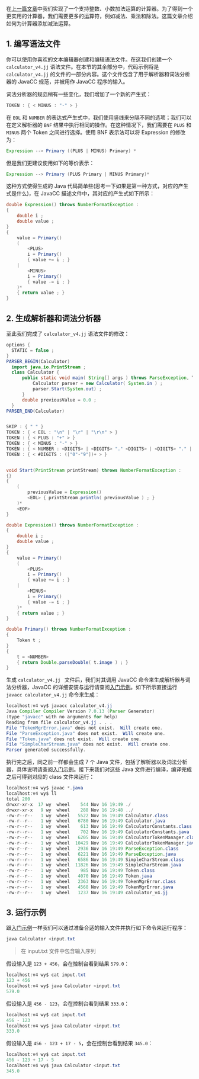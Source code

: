在[上一篇文章](https://smartsi.blog.csdn.net/article/details/143821999)中我们实现了一个支持整数、小数加法运算的计算器。为了得到一个更实用的计算器，我们需要更多的运算符，例如减法、乘法和除法。这篇文章介绍如何为计算器添加减法运算。

## 1. 编写语法文件

你可以使用你喜欢的文本编辑器创建和编辑语法文件。在这我们创建一个 `calculator_v4.jj` 语法文件。在本节的其余部分中，代码示例将是 `calculator_v4.jj` 的文件的一部分内容。这个文件包含了用于解析器和词法分析器的 JavaCC 规范，并被用作 JavaCC 程序的输入。

词法分析器的规范稍有一些变化，我们增加了一个新的产生式：
```java
TOKEN : { < MINUS : "-" > }
```

在 `EOL` 和 `NUMBER` 的表达式产生式中，我们使用竖线来分隔不同的选项；我们可以在定义解析器的 `BNF` 结果中执行相同的操作。在这种情况下，我们需要在 `PLUS` 和 `MINUS` 两个 Token 之间进行选择。使用 BNF 表示法可以将 Expression 的修改为：
```java
Expression --> Primary ((PLUS | MINUS) Primary) *
```
但是我们更建议使用如下的等价表示：
```java
Expression --> Primary (PLUS Primary | MINUS Primary)*
```
这种方式使得生成的 Java 代码简单些(思考一下如果是第一种方式，对应的产生式是什么)，在 JavaCC 描述文件中，其对应的产生式如下所示：
```java
double Expression() throws NumberFormatException :
{
    double i ;
    double value ;
}
{
    value = Primary()
    (
        <PLUS>
        i = Primary()
        { value += i ; }
    |
        <MINUS>
        i = Primary()
        { value -= i ; }
    )*
    { return value ; }
}
```

## 2. 生成解析器和词法分析器

至此我们完成了 `calculator_v4.jj` 语法文件的修改：
```java
options {
  STATIC = false ;
}
PARSER_BEGIN(Calculator)
  import java.io.PrintStream ;
  class Calculator {
      public static void main( String[] args ) throws ParseException, TokenMgrError, NumberFormatException {
          Calculator parser = new Calculator( System.in ) ;
          parser.Start(System.out) ;
      }
      double previousValue = 0.0 ;
  }
PARSER_END(Calculator)


SKIP : { " " }
TOKEN : { < EOL : "\n" | "\r" | "\r\n" > }
TOKEN : { < PLUS : "+" > }
TOKEN : { < MINUS : "-" > }
TOKEN : { < NUMBER : <DIGITS> | <DIGITS> "." <DIGITS> | <DIGITS> "." | "." <DIGITS> > }
TOKEN : { < #DIGITS : (["0"-"9"])+ > }


void Start(PrintStream printStream) throws NumberFormatException :
{}
{
    (
        previousValue = Expression()
        <EOL> { printStream.println( previousValue ) ; }
    )*
    <EOF>
}

double Expression() throws NumberFormatException :
{
    double i ;
    double value ;
}
{
    value = Primary()
    (
        <PLUS>
        i = Primary()
        { value += i ; }
    |
        <MINUS>
        i = Primary()
        { value -= i ; }
    )*
    { return value ; }
}

double Primary() throws NumberFormatException :
{
    Token t ;
}
{
    t = <NUMBER>
    { return Double.parseDouble( t.image ) ; }
}
```
生成 `calculator_v4.jj ` 文件后，我们对其调用 JavaCC 命令来生成解析器与词法分析器，JavaCC 的详细安装与运行请查阅[入门示例](https://smartsi.blog.csdn.net/article/details/143640803)。如下所示直接运行 `javacc calculator_v4.jj` 命令来生成：
```java
localhost:v4 wy$ javacc calculator_v4.jj
Java Compiler Compiler Version 7.0.13 (Parser Generator)
(type "javacc" with no arguments for help)
Reading from file calculator_v4.jj . . .
File "TokenMgrError.java" does not exist.  Will create one.
File "ParseException.java" does not exist.  Will create one.
File "Token.java" does not exist.  Will create one.
File "SimpleCharStream.java" does not exist.  Will create one.
Parser generated successfully.
```
执行完之后，同之前一样都会生成 7 个 Java 文件，包括了解析器以及词法分析器，具体说明请查阅[入门示例](https://smartsi.blog.csdn.net/article/details/143640803)。接下来我们对这些 Java 文件进行编译，编译完成之后可得到对应的 class 文件来运行：
```java
localhost:v4 wy$ javac *.java
localhost:v4 wy$ ll
total 200
drwxr-xr-x  17 wy  wheel    544 Nov 16 19:49 ./
drwxr-xr-x   9 wy  wheel    288 Nov 16 19:48 ../
-rw-r--r--   1 wy  wheel   5522 Nov 16 19:49 Calculator.class
-rw-r--r--   1 wy  wheel   6780 Nov 16 19:49 Calculator.java
-rw-r--r--   1 wy  wheel    613 Nov 16 19:49 CalculatorConstants.class
-rw-r--r--   1 wy  wheel    702 Nov 16 19:49 CalculatorConstants.java
-rw-r--r--   1 wy  wheel   6205 Nov 16 19:49 CalculatorTokenManager.class
-rw-r--r--   1 wy  wheel  10429 Nov 16 19:49 CalculatorTokenManager.java
-rw-r--r--   1 wy  wheel   2936 Nov 16 19:49 ParseException.class
-rw-r--r--   1 wy  wheel   6221 Nov 16 19:49 ParseException.java
-rw-r--r--   1 wy  wheel   6586 Nov 16 19:49 SimpleCharStream.class
-rw-r--r--   1 wy  wheel  11826 Nov 16 19:49 SimpleCharStream.java
-rw-r--r--   1 wy  wheel    985 Nov 16 19:49 Token.class
-rw-r--r--   1 wy  wheel   4070 Nov 16 19:49 Token.java
-rw-r--r--   1 wy  wheel   2363 Nov 16 19:49 TokenMgrError.class
-rw-r--r--   1 wy  wheel   4568 Nov 16 19:49 TokenMgrError.java
-rw-r--r--   1 wy  wheel   1237 Nov 16 19:49 calculator_v4.jj
```

## 3. 运行示例

跟[入门示例](https://smartsi.blog.csdn.net/article/details/143640803)一样我们可以通过准备合适的输入文件并执行如下命令来运行程序：
```java
java Calculator <input.txt
```
> 在 input.txt 文件中包含输入序列

假设输入是 `123 + 456`，会在控制台看到结果 `579.0`：
```java
localhost:v4 wy$ cat input.txt
123 + 456
localhost:v4 wy$ java Calculator <input.txt
579.0
```
假设输入是 `456 - 123`，会在控制台看到结果 `333.0`：
```java
localhost:v4 wy$ cat input.txt
456 - 123
localhost:v4 wy$ java Calculator <input.txt
333.0
```
假设输入是 `456 - 123 + 17 - 5`，会在控制台看到结果 `345.0`：
```java
localhost:v4 wy$ cat input.txt
456 - 123 + 17 - 5
localhost:v4 wy$ java Calculator <input.txt
345.0
```
